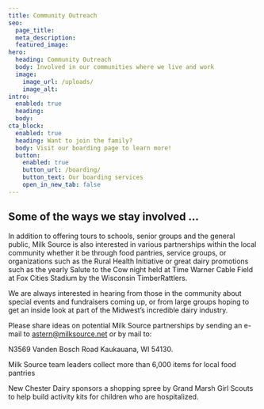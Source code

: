 ```yaml
---
title: Community Outreach
seo:
  page_title:
  meta_description:
  featured_image:
hero:
  heading: Community Outreach 
  body: Involved in our communities where we live and work
  image:
    image_url: /uploads/
    image_alt: 
intro:
  enabled: true
  heading:
  body:
cta_block:
  enabled: true
  heading: Want to join the family?
  body: Visit our boarding page to learn more!
  button:
    enabled: true
    button_url: /boarding/
    button_text: Our boarding services
    open_in_new_tab: false
---
```

## Some of the ways we stay involved …

In addition to offering tours to schools, senior groups and the general public, Milk Source is also interested in various partnerships within the local community whether it be through food pantries, service groups,  or organizations such as the Rural Health Initiative or great dairy promotions such as the yearly Salute to the Cow night held at Time Warner Cable Field at Fox Cities Stadium by the Wisconsin TimberRattlers.

We are always interested in hearing from those in the community about special events and fundraisers coming up, or from large groups hoping to get an inside look at part of the Midwest’s incredible dairy industry.

Please  share ideas on potential Milk Source partnerships by sending an e-mail to <a href="mailto:astern@milksource.net">astern@milksource.net<a/> or by mail to:

N3569 Vanden Bosch Road
Kaukauana, WI 54130.

Milk Source team leaders collect more than 6,000 items for local food pantries

New Chester Dairy sponsors a shopping spree by Grand Marsh Girl Scouts to help build activity kits for children who are hospitalized.